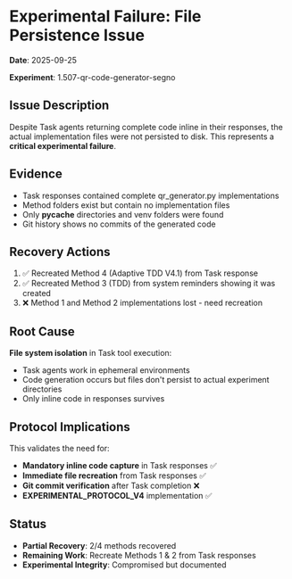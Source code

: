 # Experimental Failure: File Persistence Issue

**Date**: 2025-09-25

**Experiment**: 1.507-qr-code-generator-segno

## Issue Description
Despite Task agents returning complete code inline in their responses, the actual implementation files were not persisted to disk. This represents a **critical experimental failure**.

## Evidence
- Task responses contained complete qr_generator.py implementations
- Method folders exist but contain no implementation files
- Only __pycache__ directories and venv folders were found
- Git history shows no commits of the generated code

## Recovery Actions
1. ✅ Recreated Method 4 (Adaptive TDD V4.1) from Task response
2. ✅ Recreated Method 3 (TDD) from system reminders showing it was created
3. ❌ Method 1 and Method 2 implementations lost - need recreation

## Root Cause
**File system isolation** in Task tool execution:
- Task agents work in ephemeral environments
- Code generation occurs but files don't persist to actual experiment directories
- Only inline code in responses survives

## Protocol Implications
This validates the need for:
- **Mandatory inline code capture** in Task responses ✅
- **Immediate file recreation** from Task responses ✅
- **Git commit verification** after Task completion ❌
- **EXPERIMENTAL_PROTOCOL_V4** implementation ✅

## Status
- **Partial Recovery**: 2/4 methods recovered
- **Remaining Work**: Recreate Methods 1 & 2 from Task responses
- **Experimental Integrity**: Compromised but documented